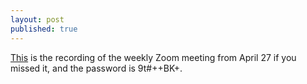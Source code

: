 ```yaml
---
layout: post
published: true
---
```

[This](https://sandiegounified.zoom.us/rec/share/z8JzKbLO7lpIYYHUt1DFaokoQaXZT6a80SQeqfIIxUtnCMdQX97DpXOUrPezH6YX) is the recording of the weekly Zoom meeting from April 27 if you missed it, and the password is 9t#++BK+.
